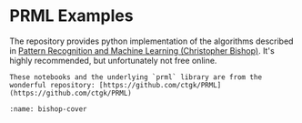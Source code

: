 # PRML Examples


The repository provides python implementation of the algorithms described in [Pattern Recognition and Machine Learning (Christopher Bishop)](https://research.microsoft.com/en-us/um/people/cmbishop/PRML/).
It's highly recommended, but unfortunately not free online.

```{admonition} Atribution
These notebooks and the underlying `prml` library are from the wonderful repository: [https://github.com/ctgk/PRML](https://github.com/ctgk/PRML)
```


```{image} https://davidrosenberg.github.io/ml2017/images/bishop-2x.jpg
:name: bishop-cover
```